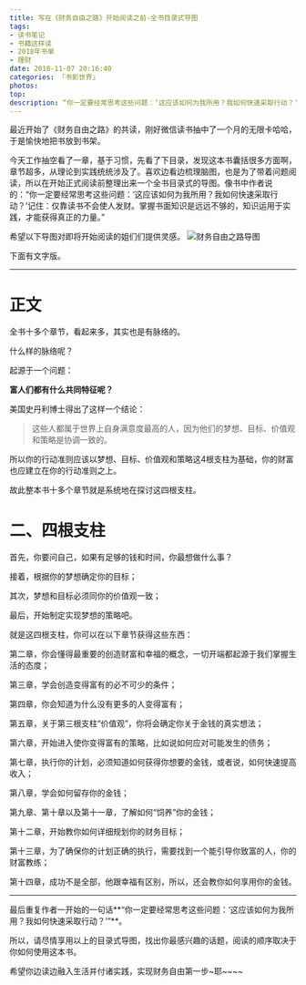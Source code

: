 ```yaml
---
title: 写在《财务自由之路》开始阅读之前-全书目录式导图
tags:
- 读书笔记
- 书籍这样读
- 2018年书单
- 理财
date: 2018-11-07 20:16:40
categories: 「书影世界」
photos:
top:
description: “你一定要经常思考这些问题：‘这应该如何为我所用？我如何快速采取行动？’记住：仅靠读书不会使人发财。掌握书面知识是远远不够的，知识运用于实践，才能获得真正的力量。”所以，在看《财务自由之路》之前，做了个导图，指引自己在阅读过程中边找问题边实践。
---
```

最近开始了《财务自由之路》的共读，刚好微信读书抽中了一个月的无限卡哈哈，于是愉快地把书放到书架。

今天工作抽空看了一章，基于习惯，先看了下目录，发现这本书囊括很多方面啊，章节超多，从理论到实践统统涉及了。喜欢边看边梳理脑图，也是为了带着问题阅读，所以在开始正式阅读前整理出来一个全书目录式的导图。像书中作者说的：“你一定要经常思考这些问题：‘这应该如何为我所用？我如何快速采取行动？’记住：仅靠读书不会使人发财。掌握书面知识是远远不够的，知识运用于实践，才能获得真正的力量。”

希望以下导图对即将开始阅读的姐们们提供灵感。
![财务自由之路导图](脑图.jpg)

下面有文字版。

---

# 正文

全书十多个章节，看起来多，其实也是有脉络的。

什么样的脉络呢？

起源于一个问题：

**富人们都有什么共同特征呢？**

美国史丹利博士得出了这样一个结论：

>这些人都属于世界上自身满意度最高的人，因为他们的梦想、目标、价值观和策略是协调一致的。

所以你的行动准则应该以梦想、目标、价值观和策略这4根支柱为基础，你的财富也应建立在你的行动准则之上。

故此整本书十多个章节就是系统地在探讨这四根支柱。

# 二、四根支柱

首先，你要问自己，如果有足够的钱和时间，你最想做什么事？

接着，根据你的梦想确定你的目标；

其次，梦想和目标必须同你的价值观一致；

最后，开始制定实现梦想的策略吧。

就是这四根支柱，你可以在以下章节获得这些东西：

第二章，你会懂得最重要的创造财富和幸福的概念，一切开端都起源于我们掌握生活的态度；

第三章，学会创造变得富有的必不可少的条件；

第四章，你会知道为什么没有更多的人变得富有；

第五章，关于第三根支柱“价值观”，你将会确定你关于金钱的真实想法；

第六章，开始进入使你变得富有的策略，比如说如何应对可能发生的债务；

第七章，执行你的计划，必须知道如何获得你想要的金钱，或者说，如何快速提高收入；

第八章，学会如何留存你的金钱；

第九章、第十章以及第十一章，了解如何“饲养”你的金钱；

第十二章，开始教你如何详细规划你的财务目标；

第十三章，为了确保你的计划正确的执行，需要找到一个能引导你致富的人，你的财富教练；

第十四章，成功不是全部，他跟幸福有区别，所以，还会教你如何享用你的金钱。

---
最后重复作者一开始的一句话**“你一定要经常思考这些问题：‘这应该如何为我所用？我如何快速采取行动？’”**。

所以，请尽情享用以上的目录式导图，找出你最感兴趣的话题，阅读的顺序取决于你如何使用这本书。

希望你边读边融入生活并付诸实践，实现财务自由第一步~耶~~~~